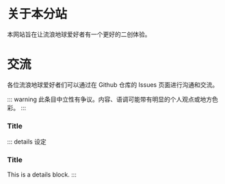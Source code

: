 # 关于本分站

本网站旨在让流浪地球爱好者有一个更好的二创体验。

# 交流

各位流浪地球爱好者们可以通过在 Github 仓库的 Issues 页面进行沟通和交流。

::: warning <Badge type="tip" text="^1.9.0" />
此条目中立性有争议。内容、语调可能带有明显的个人观点或地方色彩。
:::

### Title <Badge type="tip" text="^1.9.0" />

::: details 设定
### Title <Badge type="tip" text="^1.9.0" />
This is a details block.
:::